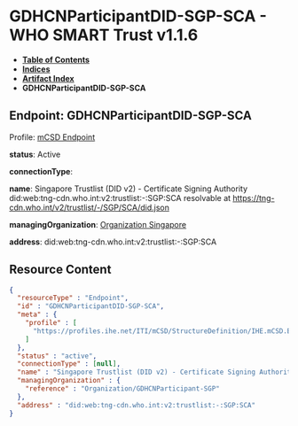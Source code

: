 # GDHCNParticipantDID-SGP-SCA - WHO SMART Trust v1.1.6

* [**Table of Contents**](toc.md)
* [**Indices**](indices.md)
* [**Artifact Index**](artifacts.md)
* **GDHCNParticipantDID-SGP-SCA**

## Endpoint: GDHCNParticipantDID-SGP-SCA

Profile: [mCSD Endpoint](https://profiles.ihe.net/ITI/mCSD/4.0.0/StructureDefinition-IHE.mCSD.Endpoint.html)

**status**: Active

**connectionType**: 

**name**: Singapore Trustlist (DID v2) - Certificate Signing Authority did:web:tng-cdn.who.int:v2:trustlist:-:SGP:SCA resolvable at https://tng-cdn.who.int/v2/trustlist/-/SGP/SCA/did.json

**managingOrganization**: [Organization Singapore](Organization-GDHCNParticipant-SGP.md)

**address**: did:web:tng-cdn.who.int:v2:trustlist:-:SGP:SCA



## Resource Content

```json
{
  "resourceType" : "Endpoint",
  "id" : "GDHCNParticipantDID-SGP-SCA",
  "meta" : {
    "profile" : [
      "https://profiles.ihe.net/ITI/mCSD/StructureDefinition/IHE.mCSD.Endpoint"
    ]
  },
  "status" : "active",
  "connectionType" : [null],
  "name" : "Singapore Trustlist (DID v2) - Certificate Signing Authority\ndid:web:tng-cdn.who.int:v2:trustlist:-:SGP:SCA\nresolvable at https://tng-cdn.who.int/v2/trustlist/-/SGP/SCA/did.json",
  "managingOrganization" : {
    "reference" : "Organization/GDHCNParticipant-SGP"
  },
  "address" : "did:web:tng-cdn.who.int:v2:trustlist:-:SGP:SCA"
}

```

